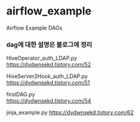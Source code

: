 # airflow_example
Airflow Example DAGs

### dag에 대한 설명은 블로그에 정리
HiveOperator_auth_LDAP.py  
https://dydwnsekd.tistory.com/52  

HiveServer2Hook_auth_LDAP.py  
https://dydwnsekd.tistory.com/51  

firstDAG.py  
https://dydwnsekd.tistory.com/54

jinja_example.py
https://dydwnsekd.tistory.com/62
